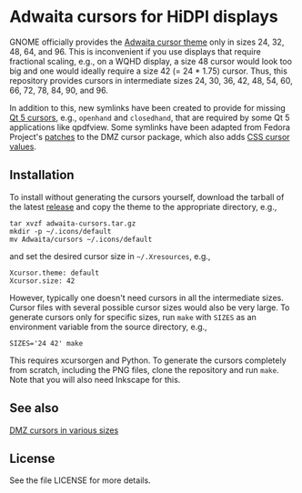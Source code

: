 # Adwaita cursors for HiDPI displays

GNOME officially provides the [Adwaita cursor theme][1] only in sizes
24, 32, 48, 64, and 96.  This is inconvenient if you use displays that
require fractional scaling, e.g., on a WQHD display, a size 48 cursor
would look too big and one would ideally require a size 42 (= 24 * 1.75)
cursor.  Thus, this repository provides cursors in intermediate sizes
24, 30, 36, 42, 48, 54, 60, 66, 72, 78, 84, 90, and 96.

In addition to this, new symlinks have been created to provide for
missing [Qt 5 cursors][3], e.g., `openhand` and `closedhand`, that are
required by some Qt 5 applications like qpdfview.  Some symlinks have
been adapted from Fedora Project's [patches][4] to the DMZ cursor
package, which also adds [CSS cursor values][5].

## Installation

To install without generating the cursors yourself, download the tarball
of the latest [release][2] and copy the theme to the appropriate
directory, e.g.,

    tar xvzf adwaita-cursors.tar.gz
    mkdir -p ~/.icons/default
    mv Adwaita/cursors ~/.icons/default

and set the desired cursor size in `~/.Xresources`, e.g.,

    Xcursor.theme: default
    Xcursor.size: 42

However, typically one doesn't need cursors in all the intermediate
sizes.  Cursor files with several possible cursor sizes would also be
very large.  To generate cursors only for specific sizes, run `make`
with `SIZES` as an environment variable from the source directory, e.g.,

    SIZES='24 42' make

This requires xcursorgen and Python.  To generate the cursors completely
from scratch, including the PNG files, clone the repository and run
`make`.  Note that you will also need Inkscape for this.

## See also

[DMZ cursors in various sizes][6]

## License

See the file LICENSE for more details.

[1]: https://github.com/GNOME/adwaita-icon-theme
[2]: https://github.com/manu-mannattil/adwaita-cursors/releases
[3]: https://doc.qt.io/qt-5/qcursor.html
[4]: https://src.fedoraproject.org/rpms/dmz-cursor-themes/blob/master/f/dmz-cursor-themes-symbolic-links.patch
[5]: https://developer.mozilla.org/en-US/docs/Web/CSS/cursor
[6]: https://github.com/ganwell/dmz-cursors
